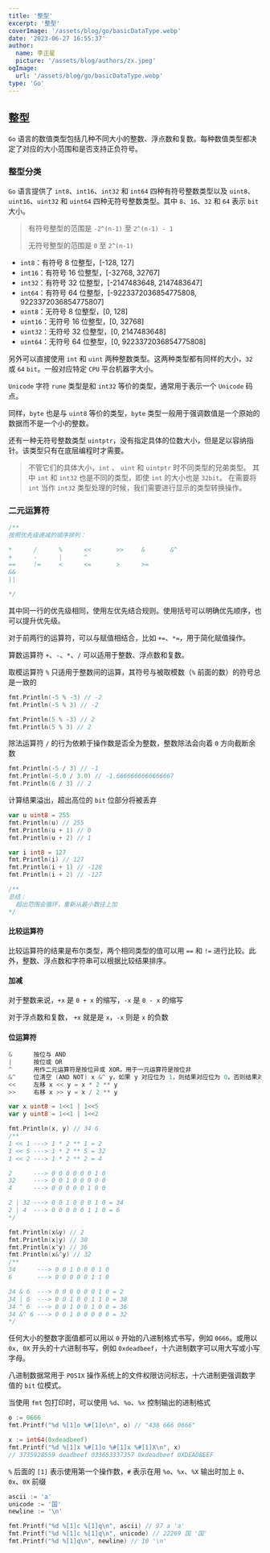 ```yaml
---
title: '整型'
excerpt: '整型'
coverImage: '/assets/blog/go/basicDataType.webp'
date: '2023-06-27 16:55:37'
author:
  name: 李正星
  picture: '/assets/blog/authors/zx.jpeg'
ogImage:
  url: '/assets/blog/go/basicDataType.webp'
type: 'Go'
---
```


## 整型

`Go` 语言的数值类型包括几种不同大小的整数、浮点数和复数。每种数值类型都决定了对应的大小范围和是否支持正负符号。

### 整型分类

`Go` 语言提供了 `int8`、`int16`、`int32` 和 `int64` 四种有符号整数类型以及 `uint8`、`uint16`、`uint32` 和 `uint64` 四种无符号整数类型。其中 `8`、`16`、`32` 和 `64` 表示 `bit` 大小。

> 有符号整型的范围是 `-2^(n-1)` 至 `2^(n-1) - 1`
> 
> 无符号整型的范围是 `0` 至 `2^(n-1)`

- `int8`：有符号 8 位整型，[-128, 127]
- `int16`：有符号 16 位整型，[-32768, 32767]
- `int32`：有符号 32 位整型，[-2147483648, 2147483647]
- `int64`：有符号 64 位整型，[-9223372036854775808, 9223372036854775807]
- `uint8`：无符号 8 位整型，[0, 128]
- `uint16`：无符号 16 位整型，[0, 32768]
- `uint32`：无符号 32 位整型，[0, 2147483648]
- `uint64`：无符号 64 位整型，[0, 9223372036854775808]

另外可以直接使用 `int` 和 `uint` 两种整数类型。这两种类型都有同样的大小，`32` 或 `64` `bit`。一般对应特定 `CPU` 平台机器字大小。

`Unicode` 字符 `rune` 类型是和 `int32` 等价的类型，通常用于表示一个 `Unicode` 码点。

同样，`byte` 也是与 `uint8` 等价的类型，`byte` 类型一般用于强调数值是一个原始的数据而不是一个小的整数。

还有一种无符号整数类型 `uintptr`，没有指定具体的位数大小，但是足以容纳指针。该类型只有在底层编程时才需要。

> 不管它们的具体大小，`int` 、 `uint` 和 `uintptr` 时不同类型的兄弟类型。
> 其中 `int` 和 `int32` 也是不同的类型，即使 `int` 的大小也是 `32bit`。
> 在需要将 `int` 当作 `int32` 类型处理的时候，我们需要进行显示的类型转换操作。


### 二元运算符

```go
/**
按照优先级递减的顺序排列：

*      /      %      <<       >>     &       &^
+      -      |      ^
==     !=     <      <=       >      >=
&&
||

*/
```

其中同一行的优先级相同，使用左优先结合规则。使用括号可以明确优先顺序，也可以提升优先级。

对于前两行的运算符，可以与赋值相结合，比如 `+=`、`*=`，用于简化赋值操作。

算数运算符 `+`、`-`、`*`、`/` 可以适用于整数、浮点数和复数。

取模运算符 `%` 只适用于整数间的运算，其符号与被取模数（`%` 前面的数）的符号总是一致的

```go
fmt.Println(-5 % -3) // -2
fmt.Println(-5 % 3) // -2

fmt.Println(5 % -3) // 2
fmt.Println(5 % 3) // 2
```

除法运算符 `/` 的行为依赖于操作数是否全为整数，整数除法会向着 `0` 方向截断余数

```go
fmt.Println(-5 / 3) // -1
fmt.Println(-5.0 / 3.0) // -1.6666666666666667
fmt.Println(6 / 3) // 2
```

计算结果溢出，超出高位的 `bit` 位部分将被丢弃

```go
var u uint8 = 255
fmt.Println(u) // 255
fmt.Println(u + 1) // 0
fmt.Println(u + 2) // 1

var i int8 = 127
fmt.Println(i) // 127
fmt.Println(i + 1) // -128
fmt.Println(i + 2) // -127

/**
总结：
  超出范围会循环，重新从最小数往上加
*/
```

#### 比较运算符

比较运算符的结果是布尔类型，两个相同类型的值可以用 `==` 和 `!=` 进行比较。此外，整数、浮点数和字符串可以根据比较结果排序。

#### 加减

对于整数来说，`+x` 是 `0 + x` 的缩写，`-x` 是 `0 - x` 的缩写

对于浮点数和复数， `+x` 就是是 `x`，`-x` 则是 `x` 的负数

#### 位运算符

```go
&      按位与 AND
|      按位或 OR
^      用作二元运算符是按位异或 XOR，用于一元运算符是按位非
&^     位清空 (AND NOT) x &^ y，如果 y 对应位为 1，则结果对应位为 0，否则结果对应位的值是 x 对应位的值
<<     左移 x << y = x * 2 ** y
>>     右移 x >> y = x / 2 ** y
```

```go
var x uint8 = 1<<1 | 1<<5
var y uint8 = 1<<1 | 1<<2

fmt.Println(x, y) // 34 6
/**
1 << 1 ---> 1 * 2 ** 1 = 2
1 << 5 ---> 1 * 2 ** 5 = 32
1 << 2 ---> 1 * 2 ** 2 = 4

2      ---> 0 0 0 0 0 0 1 0
32     ---> 0 0 1 0 0 0 0 0
4      ---> 0 0 0 0 0 1 0 0

2 | 32 ---> 0 0 1 0 0 0 1 0 = 34
2 | 4  ---> 0 0 0 0 0 1 1 0 = 6
*/

fmt.Println(x&y) // 2
fmt.Println(x|y) // 38
fmt.Println(x^y) // 36
fmt.Println(x&^y) // 32
/**
34      ---> 0 0 1 0 0 0 1 0
6       ---> 0 0 0 0 0 1 1 0

34 & 6  ---> 0 0 0 0 0 0 1 0 = 2
34 | 6  ---> 0 0 1 0 0 1 1 0 = 38
34 ^ 6  ---> 0 0 1 0 0 1 0 0 = 36
34 &^ 6 ---> 0 0 1 0 0 0 0 0 = 32
*/
```

任何大小的整数字面值都可以用以 `0` 开始的八进制格式书写，例如 `0666`。或用以 `0x, 0X` 开头的十六进制书写，例如 `0xdeadbeef`，十六进制数字可以用大写或小写字母。

八进制数据常用于 `POSIX` 操作系统上的文件权限访问标志，十六进制更强调数字值的 `bit` 位模式。

当使用 `fmt` 包打印时，可以使用 `%d`、`%o`、`%x` 控制输出的进制格式

```go
o := 0666
fmt.Printf("%d %[1]o %#[1]o\n", o) // "438 666 0666"

x := int64(0xdeadbeef)
fmt.Printf("%d %[1]x %#[1]o %#[1]x %#[1]X\n", x)
// 3735928559 deadbeef 033653337357 0xdeadbeef 0XDEADBEEF
```

`%` 后面的 `[1]` 表示使用第一个操作数，`#` 表示在用 `%o`、`%x`、`%X` 输出时加上 `0`、`0x`、`0X` 前缀

```go
ascii := 'a'
unicode := '国'
newline := '\n'

fmt.Printf("%d %[1]c %[1]q\n", ascii) // 97 a 'a'
fmt.Printf("%d %[1]c %[1]q\n", unicode) // 22269 国 '国'
fmt.Printf("%d %[1]q\n", newline) // 10 '\n'
```